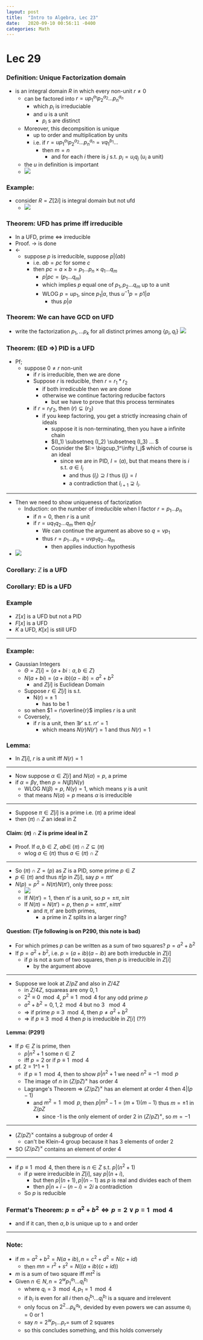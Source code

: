 ```yaml
---
layout: post
title:  "Intro to Algebra, Lec 23"
date:   2020-09-10 00:56:11 -0400
categories: Math
---
```

# Lec 29
### Definition: Unique Factorization domain
* is an integral domain $R$ in which every non-unit $r \neq 0$
  * can be factored into $r = u p_1^{a_1} p_2^{a_2}...p_n^{a_n}$ 
    * which $p_i$ is irreduciable 
    * and $u$ is a unit
      * $p_i$ s are distinct
  * Moreover, this decompsition is unique 
    * up to order and multiplication by units
    * i.e.  if $r = u p_1^{a_1} p_2^{a_2}...p_n^{a_n} = v q_1^{b_1}...$
      * then $m=n$
        * and for each $i$ there is $j$ s.t. $p_i = u_i q_j$ ($u_i$ a unit)
  * the $u$ in definition is important
  * ![](../assets/img/2021-02-08-15-29-19.png)
### Example:
* consider $R = Z[2i]$ is integral domain but not ufd
  * ![](../assets/img/2021-02-08-15-20-52.png)

### Theorem: UFD has prime iff irreducible
* In a UFD, prime $\iff$ irreducible
* Proof. $\rightarrow$ is done
* $\leftarrow$
  * suppose $p$ is irreducible, suppose $p|(ab)$
    * i.e. $ab = pc$ for some $c$
    * then $pc = a \times b = p_1...p_n \times q_1...q_m$
      * $p | pc = (p_1...q_m)$
      * which implies $p$ equal one of $p_1,p_2...q_m$ up to a unit
      * WLOG $p = up_1$, since $p_1 | a$, thus $u^{-1}p = p1 | a$
        * thus $p | a$

### Theorem: We can have GCD on UFD
* write the factorization $p_1,...p_k$ for all distinct primes among $\{p_i, q_i\}$
![](../assets/img/2021-02-08-15-32-11.png)

### Theorem: (ED =>)  PID is a UFD
* Pf;
  * suppose $0 \neq r$ non-unit
    * if $r$ is irreducible, then we are done
    * Suppose $r$ is reducible, then $r = r_1 * r_2$ 
      * if both irredicuble then we are done
      * otherwise we continue factoring reducibe factors
        * but we have to prove that this process terminates
    * if $r = r_1r_2$, then $(r) \subsetneq (r_2)$
      * if you keep factoring, you get a strictly increasing chain of ideals
        * suppose it is non-terminating, then you have a infinite chain
        * $(I_1) \subsetneq (I_2) \subsetneq (I_3) ... $
        * Cosnider the $I:= \bigcup_1^\infty I_j$ which of course is an ideal
          * since we are in PID, $I = (a)$, but that means there is $i$ s.t. $a \in I_i$
            * and thus $(I_i) \supseteq I$ thus $(I_i) = I$ 
            * a contradiction that $I_{i+1} \supsetneq I_i$.
***
* Then we need to show uniqueness of factorization
  * Induction: on the number of irreducible when I factor $r = p_1...p_n$
    * if $n=0$, then $r$ is a unit
    * if $r=uq_1q_2...q_m$ then $q_1 | r$
      * We can continue the argument as above so $q = vp_1$
      * thus $r = p_1...p_n = uvp_1q_2...q_m$ 
        * then applies induction hypothesis
* ![](../assets/img/2021-02-08-15-52-33.png)

### Corollary: $\mathbb{Z}$ is a UFD
### Corollary: ED is a UFD
### Example
* $\mathbb{Z}[x]$ is a UFD but not a PID
* $F[x]$ is a UFD
* $K$ a UFD, $K[x]$ is still UFD

***
### Example: 
* Gaussian Integers 
  * $\Theta = Z[i] = \{a + bi : a, b \in Z\}$
  * $N(a+bi) = (a+ib)(a-ib) = a^2 + b^2$
    * and $Z[i]$ is Euclidean Domain
  * Suppose $r \in Z[i]$ is s.t. 
    * N(r) = $\pm$ 1
      * has to be 1
  * so when $1 = r\overline{r}$ implies $r$ is a unit
  * Coversely,
    * if $r$ is a unit, then $\exists r'$ s.t. $rr' = 1$
      * which means $N(r)N(r') = 1$ and thus $N(r) = 1$
### Lemma:
* In $Z[i]$, $r$ is a unit iff $N(r) = 1$
***
* Now suppose $\alpha \in Z[i]$ and $N(\alpha) = p$, a prime
* if $\alpha = \beta \gamma$, then $p = N(\beta)N(\gamma)$
  * WLOG $N(\beta) = p$, $N(\gamma) = 1$, which means $\gamma$ is a unit
  * that means $N(\alpha) = p$ means $\alpha$ is irreducible

***
* Suppose $\pi \in Z[i]$ is a prime  i.e. $(\pi)$ a prime ideal
* then $(\pi) \cap Z$ an ideal in Z
#### Claim: $(\pi) \cap Z$ is prime ideal in Z
* Proof. If $a, b \in Z$, $ab \in$ $(\pi) \cap Z \subseteq (\pi)$
    * wlog $a \in (\pi)$ thus $a \in (\pi) \cap Z$
***
* So  $(\pi) \cap Z = (p)$ as $Z$ is a PID, some prime $p \in Z$
* $p \in (\pi)$ and thus $\pi | p$ in $Z[i]$, say $p = \pi \pi'$
* $N(p) = p^2 = N(\pi)N(\pi')$, only three poss:
  * ![](../assets/img/2021-02-08-16-18-00.png)
  * If $N(\pi') = 1$, then $\pi'$ is a unit, so $p = \pm \pi, \pm i \pi$
  * If $N(\pi) = N(\pi') = p$, then $p = \pm \pi \pi', \pm i \pi \pi'$
    * and $\pi,\pi'$ are both primes, 
      * a prime in Z splits in a larger ring?
#### Question: (Tje following is on P290, this note is bad)
* For which primes $p$ can be written as a sum of two squares? $p = a^2+b^2$
* If $p = a^2 + b^2$, i.e. $p = (a+ib)(a-ib)$ are both irreducble in $Z[i]$
  * if $p$ is not a sum of two squares, then $p$ is irreducible in $Z[i]$
    * by the argument above
***
* Suppose we look at $Z/pZ$ and also in $Z/4Z$
  * in $Z/4Z$, squareas are ony $0,1$
  * $2^2 \equiv 0 \mod 4$, $p^2 \equiv 1 \mod 4$ for any odd prime $p$
  * $a^2 + b^2 = 0,1,2 \mod 4$ but no 3 $\mod 4$
  * => if prime $p \equiv 3 \mod 4$, then $p \neq a^2 + b^2$
  * => if $p \equiv 3 \mod 4$ then $p$ is irreducible in $Z[i]$ (??)
#### Lemma: (P291)
* If $p \in Z$ is prime, then 
  * $p | n^2 + 1$ some $n \in Z$
  * iff $p=2$ or if $p \equiv 1 \mod 4$
* pf. 2 = 1^1 + 1
  * if $p \equiv 1 \mod 4$, then to show $p | n^2 + 1$ we need $n^2 \equiv -1 \mod p$
  * The image of $n$ in $(Z/pZ)^\times$ has order 4
  * Lagrange's Theorem => $(Z/pZ)^\times$ has an element at order 4 then $4 | (p-1)$
    * and $m^2 = 1 \mod p$, then $p | m^2 - 1 = (m+1)(m-1)$ thus $m=\pm 1$ in $Z/pZ$
      * since -1 is the only element of order 2 in $(Z/pZ)^\times$, so $m = -1$
***
* $(Z/pZ)^\times$ contains a subgroup of order 4
  * can't be Klein-4 group because it has 3 elements of order 2
* SO $(Z/pZ)^\times$ contains an element of order 4
***
* if $p \equiv 1 \mod 4$, then there is $n \in Z$ s.t. $p | (n^2 + 1)$ 
  * if $p$ were irreducible in $Z[i]$, say $p | (n+i)$,
    * but then $p | (n+1), p | (n-1)$  as $p$ is real and divides each of them
    * then $p | n+i - (n-i) = 2i$ a contradiction 
  * So $p$ is reducible

### Fermat's Theorem: $p=a^2 + b^2 \iff p = 2 \lor p \equiv 1 \mod 4$
* and if it can, then $a,b$ is unique up to $\pm$ and order
***
### Note: 
* if $m = a^2+b^2 = N(a+ib), n = c^2 + d^2 = N(c+id)$
  * then $mn = r^2 + s^2 = N((a+ib)(c+id))$
* $m$ is a sum of two square iff $mt^2$ is
* Given $n \in N, n = 2^w p_1^{a_1}...q_l^{b_l}$
  * where $q_i = 3 \mod 4, p_1 = 1 \mod 4$
  * if $b_i$ is even for all $i$ then $q_1^{b_1}...q_l^{b_l}$ is a square and irrelevent
  * only focus on $2^2...p_k^{a_k}$, devided by even powers we can assume $a_i = 0$ or 1
  * say $n=2^wp_1...p_r =$ sum of 2 squares
  * so this concludes something, and this holds conversely